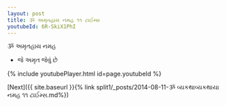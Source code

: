 ```yaml
---
layout: post
title: ૐ અમૃતહાય નમહ ૧૧ ટાઈમ્સ
youtubeId: 6R-SkiX1PhI
---
```

 
 
 ૐ અમૃતહાય નમહ  
 
 -  જે અમૃત જેવું છે 
 
  
 
  
 
 
 
 
 
 


{% include youtubePlayer.html id=page.youtubeId %}
 
[Next]({{ site.baseurl }}{% link  split1/_posts/2014-08-11-ૐ વ્યકથાવ્યકથાયા નમહ ૧૧ ટાઈમ્સ.md%})
 
